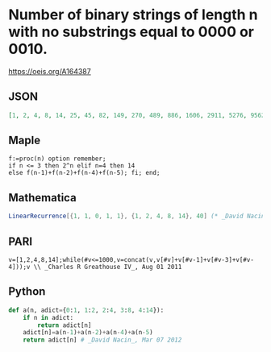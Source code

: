 # Number of binary strings of length n with no substrings equal to 0000 or 0010\.
https://oeis.org/A164387
## JSON
```JSON
[1, 2, 4, 8, 14, 25, 45, 82, 149, 270, 489, 886, 1606, 2911, 5276, 9562, 17330, 31409, 56926, 103173, 186991, 338903, 614229, 1113231, 2017624, 3656749, 6627505, 12011714, 21770074, 39456161, 71510489, 129605869, 234898146, 425730250, 771595046, 1398441654]
```
## Maple
```Maple
f:=proc(n) option remember;
if n <= 3 then 2^n elif n=4 then 14
else f(n-1)+f(n-2)+f(n-4)+f(n-5); fi; end;
```
## Mathematica
```Mathematica
LinearRecurrence[{1, 1, 0, 1, 1}, {1, 2, 4, 8, 14}, 40] (* _David Nacin_, Mar 07 2012 *)
```
## PARI
```PARI
v=[1,2,4,8,14];while(#v<=1000,v=concat(v,v[#v]+v[#v-1]+v[#v-3]+v[#v-4]));v \\ _Charles R Greathouse IV_, Aug 01 2011
```
## Python
```Python
def a(n, adict={0:1, 1:2, 2:4, 3:8, 4:14}):
    if n in adict:
        return adict[n]
    adict[n]=a(n-1)+a(n-2)+a(n-4)+a(n-5)
    return adict[n] # _David Nacin_, Mar 07 2012
```
